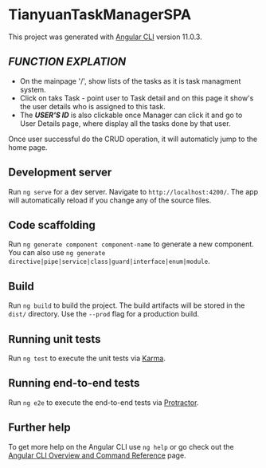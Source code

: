 # TianyuanTaskManagerSPA

This project was generated with [Angular CLI](https://github.com/angular/angular-cli) version 11.0.3.

## *FUNCTION EXPLATION*

 - On the mainpage '/', show lists of the tasks as it is task managment system.
 - Click on taks Task - point user to Task detail and on this page it show's the user details who is assigned to this task.
 - The ***USER'S ID*** is also clickable once Manager can click it and go to User Details page, where display all the tasks done by that user.

Once user successful do the CRUD operation, it will automaticly jump to the home page. 

## Development server

Run `ng serve` for a dev server. Navigate to `http://localhost:4200/`. The app will automatically reload if you change any of the source files.

## Code scaffolding

Run `ng generate component component-name` to generate a new component. You can also use `ng generate directive|pipe|service|class|guard|interface|enum|module`.

## Build

Run `ng build` to build the project. The build artifacts will be stored in the `dist/` directory. Use the `--prod` flag for a production build.

## Running unit tests

Run `ng test` to execute the unit tests via [Karma](https://karma-runner.github.io).

## Running end-to-end tests

Run `ng e2e` to execute the end-to-end tests via [Protractor](http://www.protractortest.org/).

## Further help

To get more help on the Angular CLI use `ng help` or go check out the [Angular CLI Overview and Command Reference](https://angular.io/cli) page.




